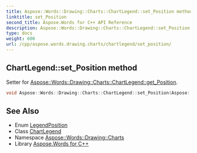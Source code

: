 ```yaml
---
title: Aspose::Words::Drawing::Charts::ChartLegend::set_Position method
linktitle: set_Position
second_title: Aspose.Words for C++ API Reference
description: Aspose::Words::Drawing::Charts::ChartLegend::set_Position method. Setter for Aspose::Words::Drawing::Charts::ChartLegend::get_Position in C++.
type: docs
weight: 600
url: /cpp/aspose.words.drawing.charts/chartlegend/set_position/
---
```

## ChartLegend::set_Position method


Setter for [Aspose::Words::Drawing::Charts::ChartLegend::get_Position](../get_position/).

```cpp
void Aspose::Words::Drawing::Charts::ChartLegend::set_Position(Aspose::Words::Drawing::Charts::LegendPosition value)
```

## See Also

* Enum [LegendPosition](../../legendposition/)
* Class [ChartLegend](../)
* Namespace [Aspose::Words::Drawing::Charts](../../)
* Library [Aspose.Words for C++](../../../)
